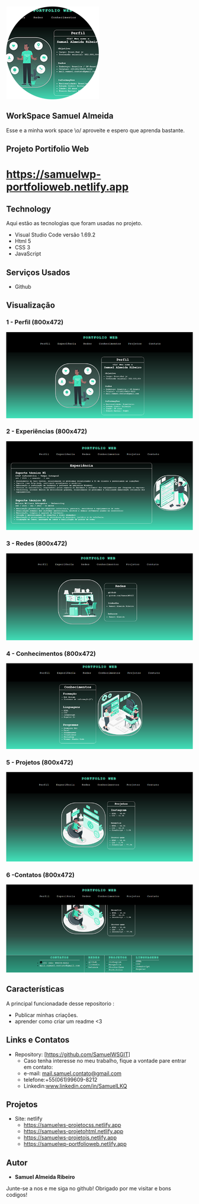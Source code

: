 
![Logo do projeto](https://github.com/SamuelWSGIT/ProjetoPortifolio/blob/main/img/capa.png)


## WorkSpace Samuel Almeida
Esse e a minha work space \o/ aproveite e espero que aprenda bastante.

## Projeto Portifolio Web
# https://samuelwp-portfolioweb.netlify.app

## Technology 
Aqui estão as tecnologias que foram usadas no projeto.

* Visual Studio Code versão 1.69.2
* Html 5
* CSS 3
* JavaScript

## Serviços Usados

* Github

## Visualização

### 1 - Perfil (800x472)

![Homepage image](https://github.com/SamuelWSGIT/ProjetoPortifolio/blob/main/img/1.png)

### 2 - Experiências (800x472)

![Homepage image](https://github.com/SamuelWSGIT/ProjetoPortifolio/blob/main/img/2.png)

### 3 - Redes (800x472)

![Homepage image](https://github.com/SamuelWSGIT/ProjetoPortifolio/blob/main/img/3.png)

### 4 - Conhecimentos (800x472)

![Homepage image](https://github.com/SamuelWSGIT/ProjetoPortifolio/blob/main/img/4.png)

### 5 - Projetos (800x472)

![Homepage image](https://github.com/SamuelWSGIT/ProjetoPortifolio/blob/main/img/5.png)

### 6 -Contatos (800x472)

![Homepage image](https://github.com/SamuelWSGIT/ProjetoPortifolio/blob/main/img/6.png)

## Características
A principal funcionadade desse repositorio :
 - Publicar minhas criações.
 - aprender como criar um readme <3

## Links e Contatos
  - Repository: [https://github.com/SamuelWSGIT]
    - Caso tenha interesse no meu trabalho, fique a vontade pare entrar em contato: 
    - e-mail: mail.samuel.contato@gmail.com
    - telefone:+55(061)99609-8212
    - Linkedin:www.linkedin.com/in/SamuelLKQ

## Projetos
  - Site: netlify
    - https://samuelws-projetocss.netlify.app
    - https://samuelws-projetohtml.netlify.app
    - https://samuelws-projetojs.netlify.app
    - https://samuelwp-portfolioweb.netlify.app


  ## Autor

  * **Samuel Almeida Ribeiro** 

  Junte-se a nos e me siga no github!
  Obrigado por me visitar e bons codigos!
